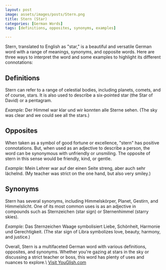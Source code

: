 ```yaml
---
layout: post
image: assets/images/posts/Stern.png
title: Stern (Star)
categories: [German Words]
tags: [definitions, opposites, synonyms, examples]

---
```


Stern, translated to English as "star," is a beautiful and versatile German word with a range of meanings, synonyms, and opposite words. Here are three ways to interpret the word and some examples to highlight its different connotations:

## Definitions

Stern can refer to a range of celestial bodies, including planets, comets, and of course, stars. It is also used to describe a six-pointed star (the Star of David) or a pentagram.

*Example:* Der Himmel war klar und wir konnten alle Sterne sehen. (The sky was clear and we could see all the stars.) 

## Opposites

When taken as a symbol of good fortune or excellence, "stern" has positive connotations. But, when used as an adjective to describe a person, the word can be synonymous with unfriendly or unsmiling. The opposite of stern in this sense would be friendly, kind, or gentle.

*Example:* Mein Lehrer war auf der einen Seite streng, aber auch sehr lächelnd. (My teacher was strict on the one hand, but also very smiley.)

## Synonyms

Stern has several synonyms, including Himmelskörper, Planet, Gestirn, and Himmelslicht. One of its most common uses is as an adjective in compounds such as Sternzeichen (star sign) or Sternenhimmel (starry skies).

*Example:* Das Sternzeichen Waage symbolisiert Liebe, Schönheit, Harmonie und Gerechtigkeit. (The star sign of Libra symbolizes love, beauty, harmony, and justice.)

Overall, Stern is a multifaceted German word with various definitions, opposites, and synonyms. Whether you're gazing at stars in the sky or discussing a strict teacher or boss, this word has plenty of uses and nuances to explore.\ <a id="yg-widget-0" class="youglish-widget" data-query="Stern" data-lang="german" data-components="8412" data-auto-start="0" data-bkg-color="theme_light" data-title="How%20to%20pronounce%20Stern%20in%20German"  rel="nofollow" href="https://youglish.com">Visit YouGlish.com</a><script async src="https://youglish.com/public/emb/widget.js" charset="utf-8"></script>